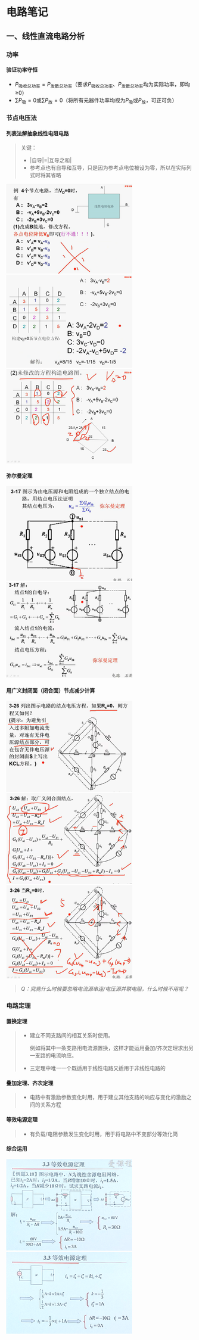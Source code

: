 # 电路笔记

## 一、线性直流电路分析

### 功率

#### 验证功率守恒

- $P_\mbox{吸收总功率}=P_\mbox{发散总功率}$（要求$P_\mbox{吸收总功率}$、$P_\mbox{发散总功率}$均为实际功率，即均$\geq$0）
- $\sum P_\mbox{吸}=0$或$\sum P_\mbox{放}=0$（将所有元器件功率均视为$P_\mbox{吸}$或$P_\mbox{放}$，可正可负）

### 节点电压法

#### 列表法解抽象线性电阻电路

> 关键：
>
> - |自导|=|互导之和|
> - 参考点也有自导和互导，只是因为参考点电位被设为零，所以在实际列式时将其省略

<img src="1.png" style="zoom: 33%;" />

<img src="2.png" style="zoom:33%;" />

<img src="3.png" style="zoom:33%;" />

#### 弥尔曼定理

<img src="4.png" style="zoom:33%;" />

<img src="5.png" style="zoom:33%;" />

#### 用广义封闭面（闭合面）节点减少计算

<img src="6.png" style="zoom:33%;" />

<img src="7.png" style="zoom:33%;" />

<img src="8.png" style="zoom:33%;" />

 

> *Q：究竟什么时候要忽略电流源串连/电压源并联电阻，什么时候不用呢？*

### 电路定理

#### 置换定理

> - 建立不同支路间的相互关系时使用。
>
>   例如将其中一条支路用电流源置换，这样才能运用叠加/齐次定理求出另一支路的电流响应。
>
> - 三定理中唯一一个既适用于线性电路又适用于非线性电路的

#### 叠加定理、齐次定理

> - 电路中有激励参数变化时用，用于建立其他支路的响应与变化的激励之间的关系方程

#### 等效电源定理

> - 有负载/电阻参数发生变化时用，用于将电路中不变部分等效化简

#### 综合运用

<img src="9.png" style="zoom:33%;" />

<img src="10.png" style="zoom:33%;" />
